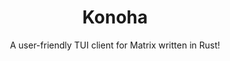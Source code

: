 <!--p align="center">
    <img src="need a logo" width="100" />
</p-->
<h1 align="center">Konoha</h1>
<p align="center">A user-friendly TUI client for Matrix written in Rust!</p>
